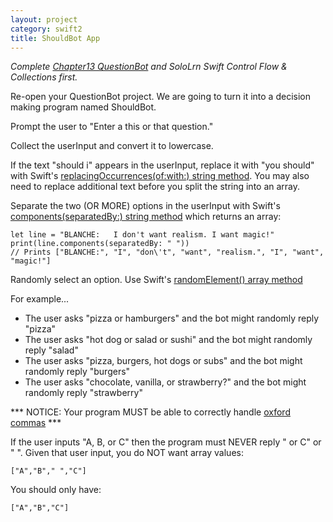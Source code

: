 ```yaml
---
layout: project
category: swift2
title: ShouldBot App
---
```


_Complete [Chapter13 QuestionBot]() and SoloLrn Swift Control Flow & Collections first._

Re-open your QuestionBot project. We are going to turn it into a decision making program named ShouldBot.

Prompt the user to "Enter a this or that question."

Collect the userInput and convert it to lowercase.

If the text "should i" appears in the userInput, replace it with "you should" with Swift's [replacingOccurrences(of:with:) string method](https://developer.apple.com/documentation/foundation/nsstring/1412937-replacingoccurrences). You may also need to replace additional text before you split the string into an array.

Separate the two (OR MORE) options in the userInput with Swift's [components(separatedBy:) string method](https://developer.apple.com/documentation/foundation/nsstring/1413214-components) which returns an array:
```
let line = "BLANCHE:   I don't want realism. I want magic!"
print(line.components(separatedBy: " "))
// Prints ["BLANCHE:", "I", "don\'t", "want", "realism.", "I", "want", "magic!"]
```

Randomly select an option. Use Swift's [randomElement() array method](https://developer.apple.com/documentation/swift/array/2994747-randomelement)

For example...

- The user asks "pizza or hamburgers" and the bot might randomly reply "pizza"
- The user asks "hot dog or salad or sushi" and the bot might randomly reply "salad"
- The user asks "pizza, burgers, hot dogs or subs" and the bot might randomly reply "burgers"
- The user asks "chocolate, vanilla, or strawberry?" and the bot might randomly reply "strawberry"

*** NOTICE: Your program MUST be able to correctly handle [oxford commas](https:/www.grammarly.com/blog/what-is-the-oxford-comma-and-why-do-people-care-so-much-about-it/) ***

If the user inputs "A, B, or C" then the program must NEVER reply " or C" or " ". Given that user input, you do NOT want array values:
```
["A","B"," ","C"]
```
You should only have:
```
["A","B","C"]
```
